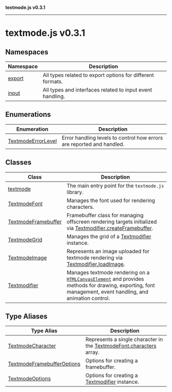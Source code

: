 **textmode.js v0.3.1**

***

# textmode.js v0.3.1

## Namespaces

| Namespace | Description |
| ------ | ------ |
| [export](textmode.js/namespaces/export/README.md) | All types related to export options for different formats. |
| [input](textmode.js/namespaces/input/README.md) | All types and interfaces related to input event handling. |

## Enumerations

| Enumeration | Description |
| ------ | ------ |
| [TextmodeErrorLevel](enumerations/TextmodeErrorLevel.md) | Error handling levels to control how errors are reported and handled. |

## Classes

| Class | Description |
| ------ | ------ |
| [textmode](classes/textmode.md) | The main entry point for the `textmode.js` library. |
| [TextmodeFont](classes/TextmodeFont.md) | Manages the font used for rendering characters. |
| [TextmodeFramebuffer](classes/TextmodeFramebuffer.md) | Framebuffer class for managing offscreen rendering targets initialized via [Textmodifier.createFramebuffer](classes/Textmodifier.md#createframebuffer). |
| [TextmodeGrid](classes/TextmodeGrid.md) | Manages the grid of a [Textmodifier](classes/Textmodifier.md) instance. |
| [TextmodeImage](classes/TextmodeImage.md) | Represents an image uploaded for textmode rendering via [Textmodifier.loadImage](classes/Textmodifier.md#loadimage). |
| [Textmodifier](classes/Textmodifier.md) | Manages textmode rendering on a [`HTMLCanvasElement`](https://developer.mozilla.org/en-US/docs/Web/API/HTMLCanvasElement) and provides methods for drawing, exporting, font management, event handling, and animation control. |

## Type Aliases

| Type Alias | Description |
| ------ | ------ |
| [TextmodeCharacter](type-aliases/TextmodeCharacter.md) | Represents a single character in the [TextmodeFont.characters](classes/TextmodeFont.md#characters) array. |
| [TextmodeFramebufferOptions](type-aliases/TextmodeFramebufferOptions.md) | Options for creating a framebuffer. |
| [TextmodeOptions](type-aliases/TextmodeOptions.md) | Options for creating a [Textmodifier](classes/Textmodifier.md) instance. |
